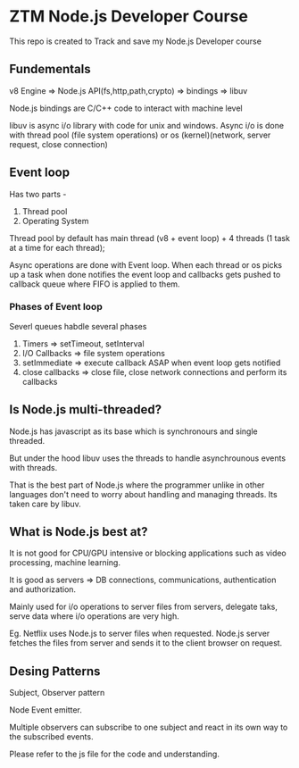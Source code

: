 
# ZTM Node.js Developer Course

This repo is created to Track and save my Node.js Developer course


## Fundementals

v8 Engine => Node.js API(fs,http,path,crypto) => bindings => libuv

Node.js bindings are C/C++ code to interact with machine level

libuv is async i/o library with code for unix and windows. Async i/o is done with thread pool (file system operations) or os (kernel)(network, server request, close connection)



## Event loop

Has two parts - 
1. Thread pool
2. Operating System


Thread pool by default has main thread (v8 + event loop) + 4 threads (1 task at a time for each thread);


Async operations are done with Event loop. When each thread or os picks up a task when done notifies the event loop and callbacks gets pushed to callback queue where FIFO is applied to them.

### Phases of Event loop

Severl queues habdle several phases

1. Timers => setTimeout, setInterval
2. I/O Callbacks => file system operations
3. setImmediate => execute callback ASAP when event loop gets notified
4. close callbacks => close file, close network connections and perform its callbacks
## Is Node.js multi-threaded?

Node.js has javascript as its base which is synchronours and single threaded.

But under the hood libuv uses the threads to handle asynchrounous events with threads. 

That is the best part of Node.js where the programmer unlike in other languages don't need to worry about handling and managing threads. Its taken care by libuv.
## What is Node.js best at?

It is not good for CPU/GPU intensive or blocking applications such as video processing, machine learning.

It is good as servers => DB connections, communications, authentication and authorization.

Mainly used for i/o operations to server files from servers, delegate taks, serve data where i/o operations are very high.

Eg. Netflix uses Node.js to server files when requested. Node.js server fetches the files from server and sends it to the client browser on request.
## Desing Patterns

Subject, Observer pattern

Node Event emitter.

Multiple observers can subscribe to one subject and react in its own way to the subscribed events.

Please refer to the js file for the code and understanding.